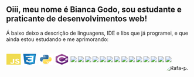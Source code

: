 ## Oiii, meu nome é Bianca Godo, sou estudante e praticante de desenvolvimentos web!

Á baixo deixo a descrição de linguagens, IDE e libs que já programei, e que ainda estou estudando e me aprimorando:

<div style="display: inline_block"><br>
  <img align="center" alt="Rafa-Js" height="30" width="40" src="https://raw.githubusercontent.com/devicons/devicon/master/icons/javascript/javascript-plain.svg">
  <img align="center" alt="Rafa-CSS" height="30" width="40" src="https://raw.githubusercontent.com/devicons/devicon/master/icons/css3/css3-original.svg">
  <img align="center" alt="Rafa-Python" height="30" width="40" src="https://raw.githubusercontent.com/devicons/devicon/master/icons/python/python-original.svg">
  <img align="center" alt="Rafa-Csharp" height="30" width="40" src="https://raw.githubusercontent.com/devicons/devicon/master/icons/csharp/csharp-original.svg">
  <img align="center" heigth="30" width="40" src="https://cdn.jsdelivr.net/gh/devicons/devicon/icons/angularjs/angularjs-original.svg" />
  <img align="center" heigth="30" width="40" src="https://cdn.jsdelivr.net/gh/devicons/devicon/icons/java/java-original-wordmark.svg" />
  <img align="center" heigth="30" width="40" src="https://cdn.jsdelivr.net/gh/devicons/devicon/icons/canva/canva-original.svg" />
  <img align="center" heigth="30" width="40" src="https://cdn.jsdelivr.net/gh/devicons/devicon/icons/docker/docker-original.svg" />
  <img align="center" heigth="30" width="40" src="https://cdn.jsdelivr.net/gh/devicons/devicon/icons/github/github-original.svg" />
  <img align="center" heigth="30" width="40" src="https://cdn.jsdelivr.net/gh/devicons/devicon/icons/vscode/vscode-original-wordmark.svg" />
  <img align="center" heigth="30" width="40" src="https://cdn.jsdelivr.net/gh/devicons/devicon/icons/trello/trello-plain-wordmark.svg" />
  <img align="center" heigth="30" width="40" src="https://cdn.jsdelivr.net/gh/devicons/devicon/icons/yarn/yarn-original-wordmark.svg" />
  <img align="center" heigth="30" width="40" src="https://cdn.jsdelivr.net/gh/devicons/devicon/icons/visualstudio/visualstudio-plain.svg" />
  <img align="center" heigth="30" width="40" src="https://cdn.jsdelivr.net/gh/devicons/devicon/icons/nodejs/nodejs-original-wordmark.svg" />
  <img align="center" heigth="30" width="40" src="https://cdn.jsdelivr.net/gh/devicons/devicon/icons/intellij/intellij-original.svg" />
  <img align="center" heigth="30" width="40" src="https://cdn.jsdelivr.net/gh/devicons/devicon/icons/npm/npm-original-wordmark.svg" />
  <img align="center" heigth="30" width="40" src="https://cdn.jsdelivr.net/gh/devicons/devicon/icons/postgresql/postgresql-original-wordmark.svg" />
  <img align="center" heigth="30" width="40"  src="https://cdn.jsdelivr.net/gh/devicons/devicon/icons/mysql/mysql-original-wordmark.svg" />
  <img align="right" alt="Rafa-pic" height="150" style="border-radius:50px;" 
</div>
 
